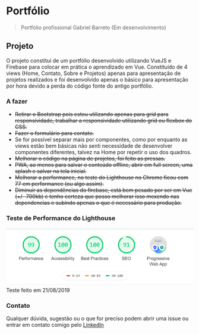 # Portfólio

> Portfólio profissional Gabriel Barreto (Em desenvolvimento)

## Projeto

O projeto constitui de um portfólio desenvolvido utilizando VueJS e Firebase para colocar em prática o aprendizado em Vue. Constituído de 4 views (Home, Contato, Sobre e Projetos) apenas para apresentação de projetos realizados e foi desenvolvido apenas o básico para apresentação por hora devido a perda do código fonte do antigo portfólio.

### A fazer

* ~~Retirar o Bootstrap pois estou utilizando apenas para grid para responsividade, trabalhar a responsividade utilizando grid ou flexbox do CSS.~~
* ~~Fazer o formulário para contato.~~
* Se for possível separar mais por componentes, como por enquanto as views estão bem básicas não senti necessidade de desenvolver componentes diferentes, talvez na Home por repetir o uso dos quadros.
* ~~Melhorar o código na página de projetos, foi feito as pressas.~~
* ~~PWA, ao menos para salvar o conteúdo offline, abrir em full screen, uma splash e salvar na tela inicial.~~
* ~~Melhorar a performance, no teste do Lighthouse no Chrome ficou com 77 em performance (ou algo assim).~~
* ~~Diminuir as dependências do firebase, está bem pesado por ser em Vue (+/- 700kb) e tenho certeza que posso melhorar isso mexendo nas dependencias e subindo apenas o que é necessário para produção.~~

### Teste de Performance do Lighthouse
![Performance](https://raw.githubusercontent.com/synga/portfolio-vue/master/Performance.PNG)
Teste feito em 21/08/2019

### Contato
Qualquer dúvida, sugestão ou o que for preciso podem abrir uma issue ou entrar em contato comigo pelo [LinkedIn](https://www.linkedin.com/in/gabrielapbarreto/)
